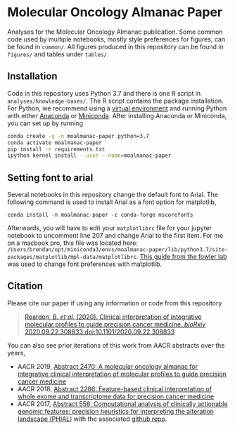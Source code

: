 # Molecular Oncology Almanac Paper
Analyses for the Molecular Oncology Almanac publication. Some common code used by multiple notebooks, mostly style preferences for figures, can be found in `common/`. All figures produced in this repository can be found in `figures/` and tables under `tables/`. 

## Installation
Code in this repository uses Python 3.7 and there is one R script in `analyses/knowledge-bases/`. The R script contains the package installation. For Python,  we recommend using a [virtual environment](https://docs.python.org/3/tutorial/venv.html) and running Python with either [Anaconda](https://www.anaconda.com/download/) or  [Miniconda](https://conda.io/miniconda.html). After installing Anaconda or Miniconda, you can set up by running

```bash
conda create -y -n moalmanac-paper python=3.7
conda activate moalmanac-paper
pip install -r requirements.txt
ipython kernel install --user --name=moalmanac-paper
```
## Setting font to arial
Several notebooks in this repository change the default font to Arial. The following command is used to install Arial as a font option for matplotlib,
```
conda install -n moalmanac-paper -c conda-forge mscorefonts
```
Afterwards, you will have to edit your `matplotlibrc` file for your jupyter notebook to uncomment line 207 and change Arial to the first item. For me on a macbook pro, this file was located here: `/Users/brendan/opt/miniconda3/envs/moalmanac-paper/lib/python3.7/site-packages/matplotlib/mpl-data/matplotlibrc`. [This guide from the fowler lab](http://fowlerlab.org/2019/01/03/changing-the-sans-serif-font-to-helvetica/) was used to change font preferences with matplotlib. 


## Citation
Please cite our paper if using any information or code from this repository  
> [Reardon, B. *et al.* (2020). Clinical interpretation of integrative molecular profiles to guide precision cancer medicine. *bioRxiv* 2020.09.22.308833 doi:10.1101/2020.09.22.308833](https://www.biorxiv.org/content/10.1101/2020.09.22.308833v1)

You can also see prior iterations of this work from AACR abstracts over the years, 
- AACR 2019, [Abstract 2470: A molecular oncology almanac for integrative clinical interpretation of molecular profiles to guide precision cancer medicine](https://cancerres.aacrjournals.org/content/79/13_Supplement/2470.short)
- AACR 2018, [Abstract 2286: Feature-based clinical interpretation of whole exome and transcriptome data for precision cancer medicine](https://cancerres.aacrjournals.org/content/78/13_Supplement/2286.short)
- AACR 2017, [Abstract 558: Computational analysis of clinically actionable genomic features: precision heuristics for interpreting the alteration landscape (PHIAL)](https://cancerres.aacrjournals.org/content/77/13_Supplement/558.short) with the associated [github repo](https://github.com/vanallenlab/2017-aacr_phial2). 

